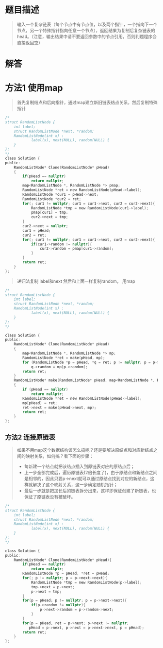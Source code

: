 # 题目描述   
> 输入一个复杂链表（每个节点中有节点值，以及两个指针，一个指向下一个节点，另一个特殊指针指向任意一个节点），返回结果为复制后复杂链表的head。（注意，输出结果中请不要返回参数中的节点引用，否则判题程序会直接返回空）


# 解答

# 方法1 使用map
> 首先复制结点和后向指针，通过map建立新旧链表结点关系，然后复制特殊指针

```c
/*
struct RandomListNode {
    int label;
    struct RandomListNode *next, *random;
    RandomListNode(int x) :
            label(x), next(NULL), random(NULL) {
    }
};
*/
class Solution {
public:
    RandomListNode* Clone(RandomListNode* pHead)
    {
        if(pHead == nullptr)
            return nullptr;
        map<RandomListNode *, RandomListNode *> pmap;
        RandomListNode *ret = new RandomListNode(pHead->label);
        RandomListNode *cur1 = pHead->next;
        RandomListNode *cur2 = ret;
        for(; cur1 != nullptr; cur1 = cur1->next, cur2 = cur2->next){
            RandomListNode *tmp = new RandomListNode(cur1->label);
            pmap[cur1] = tmp;
            cur2->next = tmp;
        }
        cur2->next = nullptr;
        cur1 = pHead;
        cur2 = ret;
        for(; cur1 != nullptr; cur1 = cur1->next, cur2 = cur2->next){
            if(cur1->random != nullptr){
                cur2->random = pmap[cur1->random];
            }
        }
        return ret;
    }
};
```

> 递归法复制 label和next  然后和上面一样复制random， 用map

```c
/*
struct RandomListNode {
    int label;
    struct RandomListNode *next, *random;
    RandomListNode(int x) :
            label(x), next(NULL), random(NULL) {
    }
};
*/

class Solution {
public:
    RandomListNode* Clone(RandomListNode* pHead)
    {
        map<RandomListNode *, RandomListNode *> mp;
        RandomListNode *ret = make(pHead, mp);
        for (RandomListNode *p = pHead, *q = ret; p != nullptr; p = p->next, q = q->next)
            q->random = mp[p->random];
        return ret;
    }
    RandomListNode* make(RandomListNode* pHead, map<RandomListNode *, RandomListNode *> &mp)
    {
        if (pHead == nullptr)
            return nullptr;
        RandomListNode *ret = new RandomListNode(pHead->label);
        mp[pHead] = ret;
        ret->next = make(pHead->next, mp);
        return ret;
    }
};
```

## 方法2 连接原链表

> 如果不用map这个数据结构该怎么搞呢？还是要解决原结点和对应新结点之间的映射关系，如何搞？看下面的步骤：
> - 每新建一个结点就把该结点插入到原链表对应的原结点后；
> - 上一步全部完成后，遍历原链表(2倍长度了)，由于原结点和新结点之间是相邻的，因此只要p->next就可以通过原结点找到对应的新结点，这样就解决了这个映射关系，这一步确定随机指针；
> - 最后一步就是把加长后的链表拆分出来，这样即保证创建了新链表，也保证了原链表没有被破坏。

```c
/*
struct RandomListNode {
    int label;
    struct RandomListNode *next, *random;
    RandomListNode(int x) :
            label(x), next(NULL), random(NULL) {
    }
};
*/

class Solution {
public:
    RandomListNode* Clone(RandomListNode* pHead){
        if(pHead == nullptr)
            return nullptr;
        RandomListNode *p = pHead, *ret = pHead;
        for(; p != nullptr; p = p->next->next){
            RandomListNode *tmp = new RandomListNode(p->label);
            tmp->next = p->next;
            p->next = tmp;
        }
        for(p = pHead; p != nullptr; p = p->next->next){
            if(p->random != nullptr){
                p->next->random = p->random->next;
            }
        }
        for(p = pHead, ret = p->next; p->next != nullptr; 
           pHead = p->next, p->next = p->next->next, p = pHead);
        return ret;
    }
};
```